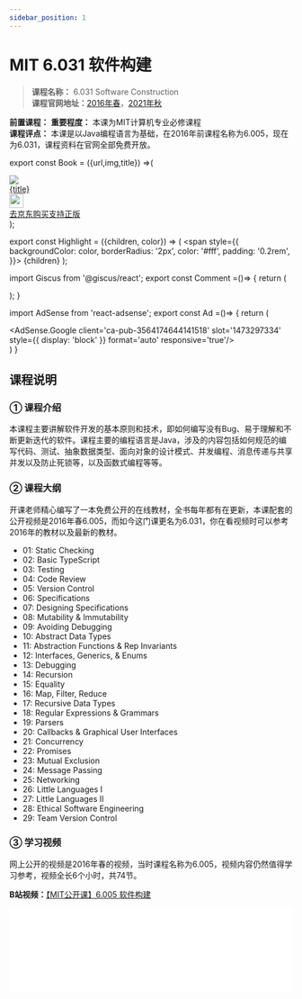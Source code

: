 ```yaml
---
sidebar_position: 1
---
```


# MIT 6.031 软件构建 

>**课程名称：** 6.031 Software Construction  
**课程官网地址：**[2016年春](https://ocw.mit.edu/courses/6-005-software-construction-spring-2016/pages/readings/)，[2021年秋](http://web.mit.edu/6.031/www/fa21/)  

**前置课程：** 
**重要程度：** 本课为MIT计算机专业必修课程   
**课程评点：** 本课是以Java编程语言为基础，在2016年前课程名称为6.005，现在为6.031，课程资料在官网全部免费开放。   

export const Book = ({url,img,title}) =>(
<div class="bookitem">
  <a href={url} target="_blank" class="book-content">
    <div class="book-img">
      <img src={img} />
    </div>
    <div class="book-detail">
      <div class="book-title">{title}</div>
      <div class="boook-desc">
        <img width="25" height="25" src="https://hackweek-1251009918.cos.ap-shanghai.myqcloud.com/hackway/cs/jd.svg" />
        <div class="book-jd">去京东购买支持正版</div>
      </div>
    </div>
  </a>
  </div> 
);

export const Highlight = ({children, color}) => (
  <span
    style={{
      backgroundColor: color,
      borderRadius: '2px',
      color: '#fff',
      padding: '0.2rem',
    }}>
    {children}
  </span>
);

import Giscus from '@giscus/react';
export const Comment =()=> {
  return (
   <div className="comments-container">
      <Giscus
        src="https://giscus.app/client.js"
        id="comments"
        repo="lidongyx/hackwaydoc"
        repoId="R_kgDOHUMOyA"
        category="Announcements"
        categoryId="DIC_kwDOHUMOyM4CPCtD"
        mapping="title"
        reactionsEnabled="1"
        emitMetadata="0"
        inputPosition="top"
        theme="light"
        lang="zh-CN"
        crossorigin="anonymous"
      />
    </div>
  );
}

import AdSense from 'react-adsense';
export const Ad =()=> {
  return (
    <div className="ad-container">
      <AdSense.Google
        client='ca-pub-3564174644141518'
        slot='1473297334'
        style={{ display: 'block' }}
        format='auto'
        responsive='true'/>
    </div>
  )
}

## 课程说明
### ① 课程介绍
本课程主要讲解软件开发的基本原则和技术，即如何编写没有Bug、易于理解和不断更新迭代的软件。课程主要的编程语言是Java，涉及的内容包括如何规范的编写代码、测试、抽象数据类型、面向对象的设计模式、并发编程、消息传递与共享并发以及防止死锁等，以及函数式编程等等。

### ② 课程大纲
开课老师精心编写了一本免费公开的在线教材，全书每年都有在更新，本课配套的公开视频是2016年春6.005，而如今这门课更名为6.031，你在看视频时可以参考2016年的教材以及最新的教材。

- 01: Static Checking
- 02: Basic TypeScript
- 03: Testing
- 04: Code Review
- 05: Version Control
- 06: Specifications
- 07: Designing Specifications
- 08: Mutability & Immutability
- 09: Avoiding Debugging
- 10: Abstract Data Types
- 11: Abstraction Functions & Rep Invariants
- 12: Interfaces, Generics, & Enums
- 13: Debugging
- 14: Recursion
- 15: Equality
- 16: Map, Filter, Reduce
- 17: Recursive Data Types
- 18: Regular Expressions & Grammars
- 19: Parsers
- 20: Callbacks & Graphical User Interfaces
- 21: Concurrency
- 22: Promises
- 23: Mutual Exclusion
- 24: Message Passing
- 25: Networking
- 26: Little Languages I
- 27: Little Languages II
- 28: Ethical Software Engineering
- 29: Team Version Control


### ③ 学习视频
网上公开的视频是2016年春的视频，当时课程名称为6.005，视频内容仍然值得学习参考，视频全长6个小时，共74节。

**B站视频：**[【MIT公开课】6.005 软件构建](https://www.bilibili.com/video/BV1Tp4y197XX)

<iframe src="//player.bilibili.com/player.html?aid=967947846&bvid=BV1Tp4y197XX&cid=185712961&page=1" scrolling="no"  frameborder="no" framespacing="0" allowfullscreen="true" width="100%" class="course-video"> </iframe>











<Comment></Comment>


